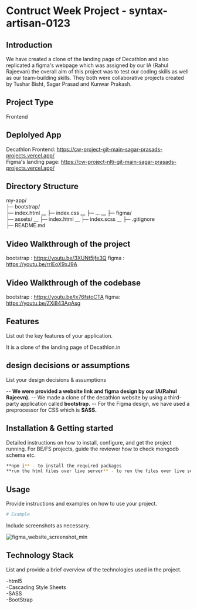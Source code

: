 # Contruct Week Project - syntax-artisan-0123

## Introduction
We have created a clone of the landing page of Decathlon and also replicated a figma's webpage which was assigned by our IA (Rahul Rajeevan)  the overall aim of this project was to test our coding skills as well as our team-building skills. They both were collaborative projects created by Tushar Bisht, Sagar Prasad and Kunwar Prakash.

## Project Type
Frontend

## Deplolyed App
Decathlon Frontend: https://cw-project-git-main-sagar-prasads-projects.vercel.app/ <br/>
Figma's landing page: https://cw-project-nlti-git-main-sagar-prasads-projects.vercel.app/

## Directory Structure
my-app/ <br/>
├─ bootstrap/ <br/>
  ├─ index.html __
  ├─ index.css __
  ├─ ... __
├─ figma/ <br/>
  ├─ assets/ __
  ├─ index.html __
  ├─ index.scss __
├─ .gitignore <br/>
├─ README.md <br/>

## Video Walkthrough of the project
bootstrap : https://youtu.be/3XUNt5jfe3Q
figma : https://youtu.be/rrIEoX9xJ9A

## Video Walkthrough of the codebase
bootstrap : https://youtu.be/lx76fstoCTA
figma: https://youtu.be/ZXi843AqAsg

## Features
List out the key features of your application.

It is a clone of the landing page of Decathlon.in 


## design decisions or assumptions
List your design decisions & assumptions

-- **We were provided a website link and figma design by our IA(Rahul Rajeevn).**
-- We made a clone of the decathlon website by using a third-party application called **bootstrap.**
-- For the Figma design, we have used a preprocessor for CSS which is **SASS.**

## Installation & Getting started
Detailed instructions on how to install, configure, and get the project running. For BE/FS projects, guide the reviewer how to check mongodb schema etc.

```bash
**npm i** - to install the required packages
**run the html files over live server** - to run the files over live server
```

## Usage
Provide instructions and examples on how to use your project.


```bash
# Example
```

Include screenshots as necessary.

![figma_website_screenshot_min](https://github.com/Sgrprsd11704088/CW-Project/assets/158509626/c8a52e5b-4891-4a5b-b2b0-7d4a896e7b63)



## Technology Stack
List and provide a brief overview of the technologies used in the project.

-html5 <br />
-Cascading Style Sheets <br />
-SASS <br />
-BootStrap <br />

